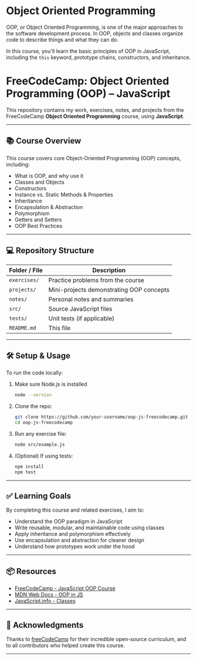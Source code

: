 # Object Oriented Programming

OOP, or Object Oriented Programming, is one of the major approaches to the software development process. In OOP, objects and classes organize code to describe things and what they can do.

In this course, you'll learn the basic principles of OOP in JavaScript, including the `this` keyword, prototype chains, constructors, and inheritance.

# FreeCodeCamp: Object Oriented Programming (OOP) – JavaScript

This repository contains my work, exercises, notes, and projects from the FreeCodeCamp **Object Oriented Programming** course, using **JavaScript**.

---

## 📚 Course Overview

This course covers core Object-Oriented Programming (OOP) concepts, including:

- What is OOP, and why use it
- Classes and Objects
- Constructors
- Instance vs. Static Methods & Properties
- Inheritance
- Encapsulation & Abstraction
- Polymorphism
- Getters and Setters
- OOP Best Practices

---

## 💻 Repository Structure

| Folder / File | Description |
|---------------|-------------|
| `exercises/`  | Practice problems from the course |
| `projects/`   | Mini-projects demonstrating OOP concepts |
| `notes/`      | Personal notes and summaries |
| `src/`        | Source JavaScript files |
| `tests/`      | Unit tests (if applicable) |
| `README.md`   | This file |

---

## 🛠 Setup & Usage

To run the code locally:

1. Make sure Node.js is installed
   ```bash
   node --version
   ```

2. Clone the repo:
   ```bash
   git clone https://github.com/your-username/oop-js-freecodecamp.git
   cd oop-js-freecodecamp
   ```

3. Run any exercise file:
   ```bash
   node src/example.js
   ```

4. (Optional) If using tests:
   ```bash
   npm install
   npm test
   ```

---

## ✅ Learning Goals

By completing this course and related exercises, I aim to:

- Understand the OOP paradigm in JavaScript
- Write reusable, modular, and maintainable code using classes
- Apply inheritance and polymorphism effectively
- Use encapsulation and abstraction for cleaner design
- Understand how prototypes work under the hood

---

## 📦 Resources

- [FreeCodeCamp - JavaScript OOP Course](https://www.freecodecamp.org)
- [MDN Web Docs - OOP in JS](https://developer.mozilla.org/en-US/docs/Learn/JavaScript/Objects)
- [JavaScript.info - Classes](https://javascript.info/class)

---

## 🙏 Acknowledgments

Thanks to [freeCodeCamp](https://www.freecodecamp.org) for their incredible open-source curriculum, and to all contributors who helped create this course.

---